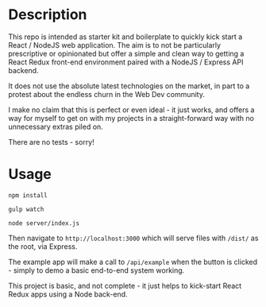 # Description

This repo is intended as starter kit and boilerplate to quickly kick start a React / NodeJS web application.
The aim is to not be particularly prescriptive or opinionated but offer a simple and clean way to getting a React Redux front-end environment paired with a NodeJS / Express API backend.

It does not use the absolute latest technologies on the market, in part to a protest about the endless churn in the Web Dev community.

I make no claim that this is perfect or even ideal - it just works, and offers a way for myself to get on with my projects in a straight-forward way with no unnecessary extras piled on.

There are no tests - sorry! 

# Usage

`npm install`

`gulp watch`

`node server/index.js`

Then navigate to `http://localhost:3000` which will serve files with `/dist/` as the root, via Express.

The example app will make a call to `/api/example` when the button is clicked - simply to demo a basic end-to-end system working. 

This project is basic, and not complete - it just helps to kick-start React Redux apps using a Node back-end. 
